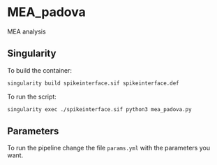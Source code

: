 # MEA_padova
MEA analysis

## Singularity
To build the container:
```bash
singularity build spikeinterface.sif spikeinterface.def
```

To run the script:
```bash
singularity exec ./spikeinterface.sif python3 mea_padova.py
```

## Parameters

To run the pipeline change the file `params.yml` with the parameters you want.
